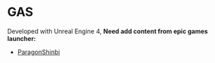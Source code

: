 # GAS

Developed with Unreal Engine 4, **Need add content from epic games launcher:**
- [ParagonShinbi](https://www.unrealengine.com/marketplace/zh-CN/product/paragon-shinbi)